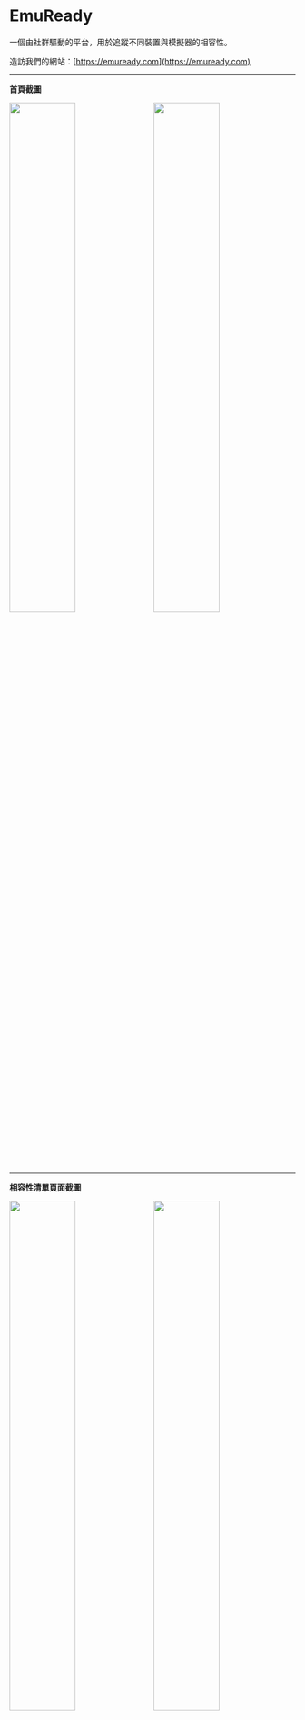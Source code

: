 # EmuReady

一個由社群驅動的平台，用於追蹤不同裝置與模擬器的相容性。

造訪我們的網站：[https://emuready.com](https://emuready.com)

---

**首頁截圖**

<img src="https://github.com/user-attachments/assets/9a7077fd-a9b1-4a1c-8a81-8f9beed25581" width="48%">&nbsp;&nbsp;&nbsp;<img src="https://github.com/user-attachments/assets/df612c7c-4b9d-481b-ae92-175b2b6afb0b" width="48%">

---

**相容性清單頁面截圖**

<img src="https://github.com/user-attachments/assets/400c48d4-6340-4a60-8d86-f996a35f1bf4" width="48%">&nbsp;&nbsp;&nbsp;<img src="https://github.com/user-attachments/assets/4ca1c1de-3616-4c25-81b9-ad80f8a69458" width="48%">

---

**遊戲頁面截圖**

<img src="https://github.com/user-attachments/assets/b036de53-18ed-4bf4-8117-5cd36e87ee31" width="48%">&nbsp;&nbsp;&nbsp;<img src="https://github.com/user-attachments/assets/9fbe12c4-3387-4e1d-986a-df80761134e3" width="48%">

---

## 概覽

EmuReady 協助使用者分享並探索不同硬體與軟體組合的模擬器相容性資訊。使用者可以貢獻相容性報告、對清單進行投票，並討論特定遊戲/裝置/模擬器組合。

![License](https://img.shields.io/github/license/Producdevity/emuready?cacheSeconds=1)
![Stars](https://img.shields.io/github/stars/Producdevity/emuready?cacheSeconds=1)
![Forks](https://img.shields.io/github/forks/Producdevity/emuready?cacheSeconds=1)
![Issues](https://img.shields.io/github/issues/Producdevity/emuready?cacheSeconds=1)

## 功能

- **完整的相容性資料庫**：追蹤遊戲在不同模擬器與裝置上的運行情況
- **用戶貢獻**：社群驅動的報告與投票系統
- **討論系統**：具備讚/踩功能的留言串
- **管理後台**：管理用戶、清單與內容審核
- **響應式設計**：支援手機、平板與桌機

## 最近改進

程式碼庫已大幅改善，包含以下增強內容：

### UI 元件

- 建立 **ErrorBoundary** 元件，用於更好的錯誤處理與恢復
- 新增 **OptimizedImage** 元件，利用 Next.js Image 元件提升效能
- 改進 **Pagination**，增加無障礙功能、鍵盤導航與更佳 UX
- 強化 **Badge** 元件，提供更多樣式、尺寸與膠囊選項
- 新增 **ThemeToggle** 元件，可切換亮色、暗色與系統主題
- 實作 **SortableHeader**，表格排序具備視覺指示

### 快取與效能

- 改善 React Query 設定，預設更佳的快取、過期時間與重試邏輯
- 為裝置圖片新增圖像優化
- 全站實作正確的錯誤處理

### 無障礙

- 強化互動元素的鍵盤導航
- 新增正確的 ARIA 標籤與角色
- 改善焦點管理
- UI 元件提升色彩對比

### 安全性

- 多層級（前端、後端、資料庫）資料驗證與淨化
- 實作內容安全政策（CSP）
- 防範 XSS 及 CSRF 攻擊
- 以 NextAuth.js 進行安全認證
- 檔案上傳驗證與安全機制
- 輸入長度限制與正確的淨化處理
- UUID 驗證，防止參數竄改

### 開發體驗

- 新增更多 npm 腳本以優化開發流程
- 更佳的專案結構與一致的匯出
- 使用自訂 ErrorBoundary 強化錯誤回饋
- 改善 404 頁面，提供有用的導覽選項

### 主題設計

- 新增系統主題偏好偵測
- 建立多種 UI 選項的主題切換
- 全站改進暗色模式效果

## 快速開始

### 先決條件

- Node.js 20+
- `npm`
- PostgreSQL（或開發用 SQLite）

### 安裝

1. 複製儲存庫

```bash
git clone https://github.com/Producdevity/emuready.git
cd emuready
```

2. 安裝依賴

```bash
npm install
```

3. 設定環境變數

```bash
cp .env.example .env
```

然後編輯 `.env` 檔，填入你的資料庫帳號和其他設定。

4. 設定資料庫

```bash
npx prisma generate
npx prisma db push
```

5. 啟動開發伺服器

```bash
npm run dev
```

6. 在瀏覽器開啟 [http://localhost:3000](http://localhost:3000)

## 可用指令

- `npm run dev` - 啟動開發伺服器
- `npm run dev:strict` - 以 React 嚴格模式啟動
- `npm run build` - 建置生產版本
- `npm run start` - 啟動生產伺服器
- `npm run test` - 執行測試
- `npm run lint` - 執行 ESLint
- `npm run lint:fix` - 修正 lint 問題
- `npm run format` - 用 Prettier 格式化程式碼
- `npm run typecheck` - 檢查 TypeScript 型別
- `npm run analyze` - 分析 bundle 大小
- `npm run clean` - 清除建置快取
- `npm run prepare-deploy` - 部署前準備（lint、型別檢查、測試、建置）

### Prisma 指令

- `npx prisma db seed` - 填充資料庫種子資料
- `npx prisma studio` - 開啟 Prisma Studio
- `npx prisma db pull` - 取得資料庫結構
- `npx prisma db push` - 推送資料庫結構

詳細資訊請參閱 [Prisma Cli Reference](https://www.prisma.io/docs/orm/reference/prisma-cli-reference)。

## 技術棧

- **框架**：Next.js 15
- **資料庫 ORM**：Prisma
- **API**：tRPC
- **認證**：NextAuth.js
- **樣式**：Tailwind CSS
- **狀態管理**：React Query
- **型別檢查**：TypeScript
- **動畫**：Framer Motion
- **驗證**：Zod、內容安全政策、輸入驗證

## 貢獻

歡迎貢獻！請參閱我們的 [貢獻指南](https://raw.githubusercontent.com/Producdevity/EmuReady/master/CONTRIBUTING.md) 以獲得更多資訊。

## 授權

本專案採用 MIT 授權，詳見 [LICENSE](https://raw.githubusercontent.com/Producdevity/EmuReady/master/LICENSE) 文件。

## 行為準則（待辦）

請注意，本專案遵循[行為準則](https://raw.githubusercontent.com/Producdevity/EmuReady/master/CODE_OF_CONDUCT.md)。參與本專案即表示你同意遵守其條款。

## 安全性（待辦）

若你發現安全漏洞，請依照我們的[安全政策](https://raw.githubusercontent.com/Producdevity/EmuReady/master/SECURITY.md) 進行回報。

## 鳴謝

- 所有的[貢獻者](https://github.com/Producdevity/emuready/graphs/contributors)
- 模擬器社群的啟發與支持

---

Tranlated By [Open Ai Tx](https://github.com/OpenAiTx/OpenAiTx) | Last indexed: 2025-06-07

---